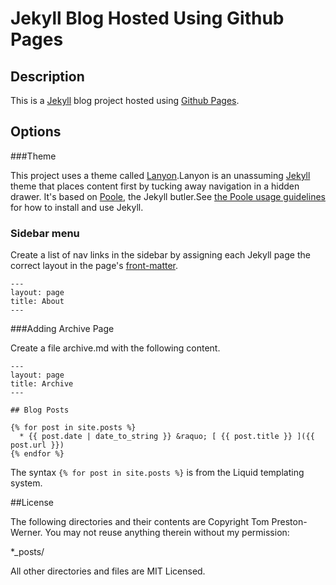 # Jekyll Blog Hosted Using Github Pages




## Description

This is a [Jekyll](http://jekyllrb.com/) blog project hosted using [Github Pages](https://pages.github.com/).


## Options

###Theme

This project uses a theme called [Lanyon](http://lanyon.getpoole.com/).Lanyon is an unassuming [Jekyll](http://jekyllrb.com) theme that places content first by tucking away navigation in a hidden drawer. It's based on [Poole](http://getpoole.com), the Jekyll butler.See [the Poole usage guidelines](https://github.com/poole/poole#usage) for how to install and use Jekyll.


### Sidebar menu

Create a list of nav links in the sidebar by assigning each Jekyll page the correct layout in the page's [front-matter](http://jekyllrb.com/docs/frontmatter/).

```
---
layout: page
title: About
---

```

###Adding Archive Page

Create a file archive.md with the following content.

```
---
layout: page
title: Archive
---

## Blog Posts

{% for post in site.posts %}
  * {{ post.date | date_to_string }} &raquo; [ {{ post.title }} ]({{ post.url }})
{% endfor %}

```
The syntax `{% for post in site.posts %}` is from the Liquid templating system.

##License

The following directories and their contents are Copyright Tom Preston-Werner. You may not reuse anything therein without my permission:

*_posts/

All other directories and files are MIT Licensed.